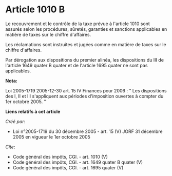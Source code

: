 # Article 1010 B

Le recouvrement et le contrôle de la taxe prévue à l'article 1010 sont assurés selon les procédures, sûretés, garanties et
sanctions applicables en matière de taxes sur le chiffre d'affaires. 

Les réclamations sont instruites et jugées comme en matière de taxes sur le chiffre d'affaires. 

Par dérogation aux dispositions du premier alinéa, les dispositions du III de l'article 1649 quater B quater et de l'article
1695 quater ne sont pas applicables.

**Nota:**

Loi 2005-1719 2005-12-30 art. 15 IV Finances pour 2006 : " Les dispositions des I, II et III s'appliquent aux périodes
d'imposition ouvertes à compter du 1er octobre 2005. "

**Liens relatifs à cet article**

_Créé par_:

  - Loi n°2005-1719 du 30 décembre 2005 - art. 15 (V) JORF 31 décembre 2005 en vigueur le 1er octobre 2005

_Cite_:

  - Code général des impôts, CGI. - art. 1010 (V)
  - Code général des impôts, CGI. - art. 1649 quater B quater (V)
  - Code général des impôts, CGI. - art. 1695 quater (V)
